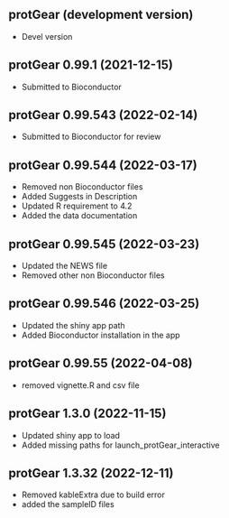 ## protGear (development version) 
 + Devel version
 
## protGear 0.99.1 (2021-12-15) 

 + Submitted to Bioconductor

## protGear 0.99.543 (2022-02-14)

 + Submitted to Bioconductor for review

## protGear 0.99.544 (2022-03-17) 

 + Removed non Bioconductor files 
 + Added Suggests in Description 
 + Updated R requirement to 4.2 
 + Added the data documentation 

## protGear 0.99.545 (2022-03-23) 

 + Updated the NEWS file 
 + Removed other non Bioconductor files 


## protGear 0.99.546 (2022-03-25) 

 + Updated the shiny app path 
 + Added Bioconductor installation in the app

## protGear 0.99.55 (2022-04-08) 

 + removed vignette.R and csv file
 
 
## protGear 1.3.0 (2022-11-15) 

 + Updated shiny app to load
 + Added missing paths for launch_protGear_interactive 


## protGear 1.3.32 (2022-12-11) 

 + Removed kableExtra due to build error 
 + added the sampleID files
 


